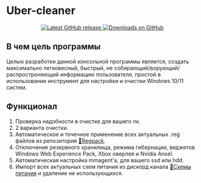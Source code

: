 # Uber-cleaner

<p align="center">
 
<a href="https://github.com/Vijorich/Uber-cleaner/releases/latest" target="_blank">
 <img alt="Latest GitHub release" src="https://img.shields.io/github/v/release/Vijorich/Uber-cleaner.svg" />
</a>
<a href="https://github.com/Vijorich/Uber-cleaner/releases/latest" target="_blank">
 <img alt="Downloads on GitHub" src="https://img.shields.io/github/downloads/Vijorich/Uber-cleaner/total.svg" />
</a>

</p>

## В чем цель программы
Целью разработки данной консольной программы является, создать максимально легковесный, быстрый, не собирающий/ворующий/распростроняющий информацию пользователя, простой в использовании инструмент для настройки и очистки Windows 10/11 систем.
## Функционал
1. Проверка надобности в очистке для вашего пк.
2. 2 варианта очистки.
3. Автоматическое и точечное применение всех актуальных .reg файлов из репозитория [📘Regpack](https://github.com/donkrage/regpack).
4. Отключение резервного хранилища, режима гибернации, виджетов Windows Web Experience Pack, Xbox оверлея и Nvidia Ansel.
5. Автоматическая настройка mmagent'а, для вашего ssd или hdd.
6. Импорт всех актуальных схем питания из дискорд канала [🔋Схемы питания](https://discord.com/channels/778615813011537942/998567667579502623) и удаление не использующихся.
